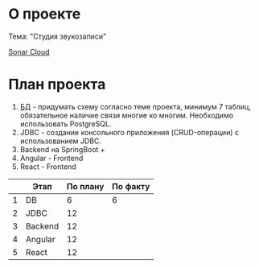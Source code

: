 # О проекте

Тема: "Студия звукозаписи" 

[Sonar Cloud](https://sonarcloud.io/project/configuration?id=unext2_practice)

# План проекта

1. [БД](1.DB/) - придумать схему согласно теме проекта, минимум 7 таблиц, обязательное наличие связи многие ко многим. Необходимо использовать PostgreSQL.
2. JDBC - создание консольного приложения (CRUD-операции) с использованием JDBC.
3. Backend на SpringBoot +  
4. Angular - Frontend
5. React - Frontend

| |Этап|По плану|По факту|
|---|-----|-----|-----|
|1|DB|6|6|
|2|JDBC|12||
|3|Backend|12||
|4|Angular|12||
|5|React|12||